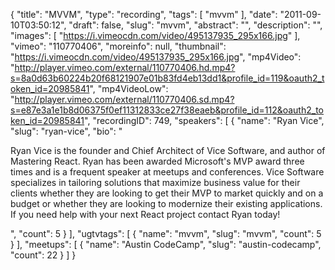 {
  "title": "MVVM",
  "type": "recording",
  "tags": [
    "mvvm"
  ],
  "date": "2011-09-10T03:50:12",
  "draft": false,
  "slug": "mvvm",
  "abstract": "",
  "description": "",
  "images": [
    "https://i.vimeocdn.com/video/495137935_295x166.jpg"
  ],
  "vimeo": "110770406",
  "moreinfo": null,
  "thumbnail": "https://i.vimeocdn.com/video/495137935_295x166.jpg",
  "mp4Video": "http://player.vimeo.com/external/110770406.hd.mp4?s=8a0d63b60224b20f68121907e01b83fd4eb13dd1&profile_id=119&oauth2_token_id=20985841",
  "mp4VideoLow": "http://player.vimeo.com/external/110770406.sd.mp4?s=e87e3a1e1b8d06375f0ef11312833ce27f38eaeb&profile_id=112&oauth2_token_id=20985841",
  "recordingID": 749,
  "speakers": [
    {
      "name": "Ryan Vice",
      "slug": "ryan-vice",
      "bio": "<p>Ryan Vice is the founder and Chief Architect of Vice Software, and author of Mastering React. Ryan has been awarded Microsoft's MVP award three times and is a frequent speaker at meetups and conferences. Vice Software specializes in tailoring solutions that maximize business value for their clients whether they are looking to get their MVP to market quickly and on a budget or whether they are looking to modernize their existing applications. If you need help with your next React project contact Ryan today!</p>",
      "count": 5
    }
  ],
  "ugtvtags": [
    {
      "name": "mvvm",
      "slug": "mvvm",
      "count": 5
    }
  ],
  "meetups": [
    {
      "name": "Austin CodeCamp",
      "slug": "austin-codecamp",
      "count": 22
    }
  ]
}